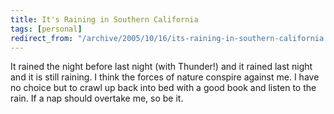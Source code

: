 ```yaml
---
title: It's Raining in Southern California
tags: [personal]
redirect_from: "/archive/2005/10/16/its-raining-in-southern-california.aspx/"
---
```


It rained the night before last night (with Thunder!) and it rained last
night and it is still raining. I think the forces of nature conspire
against me. I have no choice but to crawl up back into bed with a good
book and listen to the rain. If a nap should overtake me, so be it.

